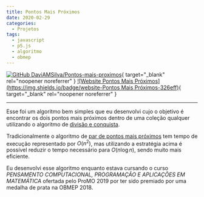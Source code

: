 ```yaml
---
title: Pontos Mais Próximos
date: 2020-02-29
categories:
  - Projetos
tags:
  - javascript
  - p5.js
  - algoritmo
  - obmep
---
```


[![GitHub DaviAMSilva/Pontos-mais-proximos](https://img.shields.io/badge/github-DaviAMSilva%2FPontos--mais--proximos-dddddd?logo=github)](https://github.com/DaviAMSilva/Pontos-mais-proximos){ target="\_blank" rel="noopener noreferrer" }
[![Website Pontos Mais Próximos](https://img.shields.io/badge/website-Pontos Mais Próximos-326eff)](https://daviamsilva.github.io/OBMEP/par-mais-proximo/){ target="\_blank" rel="noopener noreferrer" }

---

Esse foi um algoritmo bem simples que eu desenvolvi cujo o objetivo é encontrar os dois pontos mais próximos dentro de uma coleção qualquer utilizando o algoritmo de [divisão e conquista](https://pt.wikipedia.org/wiki/Divisão_e_conquista).

Tradicionalmente o algoritmo de [par de pontos mais próximos](https://pt.wikipedia.org/wiki/Problema_do_par_de_pontos_mais_próximo) tem tempo de execução representado por $O\left(n^2\right)$, mas utilizando a estratégia acima é possível reduzir o tempo necessário para $O\left(n \log n\right)$, sendo muito mais eficiente.

Eu desenvolvi esse algoritmo enquanto estava cursando o curso *PENSAMENTO COMPUTACIONAL, PROGRAMAÇÃO E APLICAÇÕES EM MATEMÁTICA* ofertada pelo ProMO 2019 por ter sido premiado por uma medalha de prata na OBMEP 2018.
